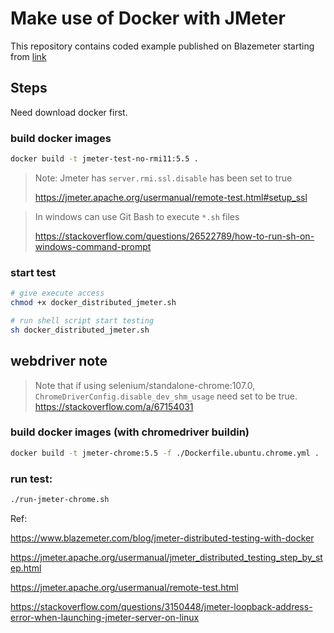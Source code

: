 # Make use of Docker with JMeter

This repository contains coded example published on Blazemeter starting from [link](https://www.blazemeter.com/blog/make-use-of-docker-with-jmeter-learn-how)

## Steps

Need download docker first.

### build docker images

```bash
docker build -t jmeter-test-no-rmi11:5.5 .
```

> Note: Jmeter has `server.rmi.ssl.disable` has been set to true
>
> https://jmeter.apache.org/usermanual/remote-test.html#setup_ssl

> In windows can use Git Bash to execute `*.sh` files
>
> https://stackoverflow.com/questions/26522789/how-to-run-sh-on-windows-command-prompt

### start test

```bash
# give execute access
chmod +x docker_distributed_jmeter.sh

# run shell script start testing
sh docker_distributed_jmeter.sh
```

## webdriver note

> Note that if using selenium/standalone-chrome:107.0, `ChromeDriverConfig.disable_dev_shm_usage` need set to be true.
> https://stackoverflow.com/a/67154031

### build docker images (with chromedriver buildin)

```bash
docker build -t jmeter-chrome:5.5 -f ./Dockerfile.ubuntu.chrome.yml .
```

### run test:

```bash
./run-jmeter-chrome.sh
```


Ref:

https://www.blazemeter.com/blog/jmeter-distributed-testing-with-docker

https://jmeter.apache.org/usermanual/jmeter_distributed_testing_step_by_step.html

https://jmeter.apache.org/usermanual/remote-test.html

https://stackoverflow.com/questions/3150448/jmeter-loopback-address-error-when-launching-jmeter-server-on-linux
